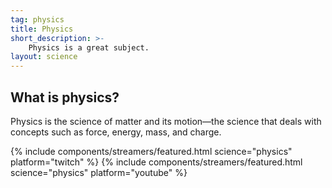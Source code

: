 ```yaml
---
tag: physics
title: Physics
short_description: >-
    Physics is a great subject.
layout: science
---
```

## What is physics?

Physics is the science of matter and its motion—the science that deals with concepts such as force, energy, mass, and charge.

{% include components/streamers/featured.html science="physics" platform="twitch" %}
{% include components/streamers/featured.html science="physics" platform="youtube" %}
